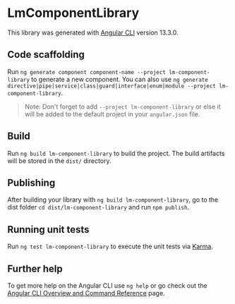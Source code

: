 # LmComponentLibrary

This library was generated with [Angular CLI](https://github.com/angular/angular-cli) version 13.3.0.

## Code scaffolding

Run `ng generate component component-name --project lm-component-library` to generate a new component. You can also use `ng generate directive|pipe|service|class|guard|interface|enum|module --project lm-component-library`.
> Note: Don't forget to add `--project lm-component-library` or else it will be added to the default project in your `angular.json` file. 

## Build

Run `ng build lm-component-library` to build the project. The build artifacts will be stored in the `dist/` directory.

## Publishing

After building your library with `ng build lm-component-library`, go to the dist folder `cd dist/lm-component-library` and run `npm publish`.

## Running unit tests

Run `ng test lm-component-library` to execute the unit tests via [Karma](https://karma-runner.github.io).

## Further help

To get more help on the Angular CLI use `ng help` or go check out the [Angular CLI Overview and Command Reference](https://angular.io/cli) page.
